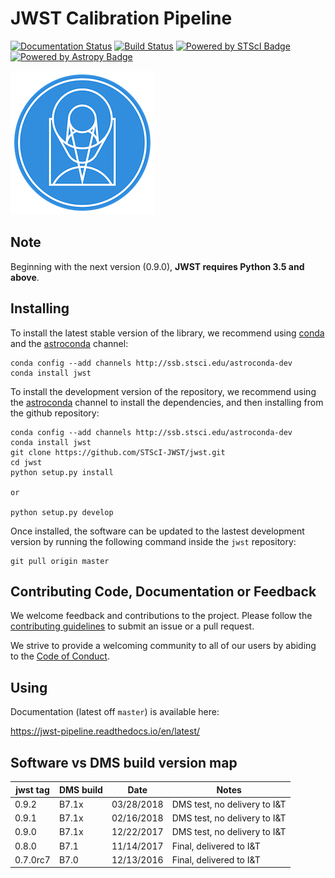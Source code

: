 JWST Calibration Pipeline
=========================
[![Documentation Status](https://readthedocs.org/projects/jwst-pipeline/badge/?version=latest)](http://jwst-pipeline.readthedocs.io/en/latest/?badge=latest)
[![Build Status](https://travis-ci.org/STScI-JWST/jwst.svg?branch=master)](https://travis-ci.org/STScI-JWST/jwst)
[![Powered by STScI Badge](https://img.shields.io/badge/powered%20by-STScI-blue.svg?colorA=707170&colorB=3e8ddd&style=flat)](http://www.stsci.edu)
[![Powered by Astropy Badge](http://img.shields.io/badge/powered%20by-AstroPy-orange.svg?style=flat)](http://www.astropy.org/)

![STScI Logo](docs/_static/stsci_logo.png)

Note
----
Beginning with the next version (0.9.0), **JWST requires Python 3.5 and above**.

Installing
----------

To install the latest stable version of the library, we recommend using [conda](https://conda.io/docs/index.html) and
the [astroconda](https://astroconda.readthedocs.io) channel:

    conda config --add channels http://ssb.stsci.edu/astroconda-dev
    conda install jwst

To install the development version of the repository, we recommend using the [astroconda](https://astroconda.readthedocs.io) channel
to install the dependencies, and then installing from the github repository:

    conda config --add channels http://ssb.stsci.edu/astroconda-dev
    conda install jwst
    git clone https://github.com/STScI-JWST/jwst.git
    cd jwst
    python setup.py install

    or

    python setup.py develop

Once installed, the software can be updated to the lastest development version by running the following command inside the `jwst` 
repository:

    git pull origin master


Contributing Code, Documentation or Feedback
--------------------------------------------
We welcome feedback and contributions to the project. Please follow the [contributing guidelines](CONTRIBUTING.md) to submit an issue or a pull request.

We strive to provide a welcoming community to all of our users by abiding to the [Code of Conduct](CODE_OF_CONDUCT.md).

Using
-----

Documentation (latest off `master`) is available here:

https://jwst-pipeline.readthedocs.io/en/latest/


Software vs DMS build version map
---------------------------------

| jwst tag | DMS build |    Date    |          Notes               |
| -------- | --------- | ---------- | ---------------------------- |
|  0.9.2   |   B7.1x   | 03/28/2018 | DMS test, no delivery to I&T |
|  0.9.1   |   B7.1x   | 02/16/2018 | DMS test, no delivery to I&T |
|  0.9.0   |   B7.1x   | 12/22/2017 | DMS test, no delivery to I&T |
|  0.8.0   |   B7.1    | 11/14/2017 | Final, delivered to I&T      |
|  0.7.0rc7|   B7.0    | 12/13/2016 | Final, delivered to I&T      |
